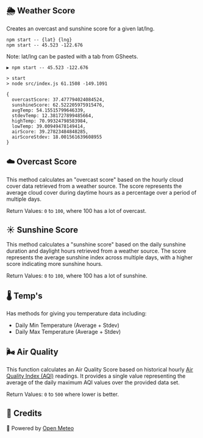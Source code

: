 ## 🌦️ Weather Score

Creates an overcast and sunshine score for a given lat/lng.

```
npm start -- {lat} {lng}
npm start -- 45.523 -122.676
```

Note: lat/lng can be pasted with a tab from GSheets.

```
▶ npm start -- 45.523 -122.676

> start
> node src/index.js 61.1508 -149.1091

{
  overcastScore: 37.477794024084524,
  sunshineScore: 62.522205975915476,
  avgTemp: 54.15515799646339,
  stdevTemp: 12.381727899485664,
  highTemp: 70.99324798583984,
  lowTemp: 39.00949478149414,
  airScore: 39.27823484848285,
  airScoreStdev: 18.001561639608955
}
```

## ☁️ Overcast Score

This method calculates an "overcast score" based on the hourly cloud cover data retrieved from
a weather source. The score represents the average cloud cover during daytime hours as a
percentage over a period of multiple days.

Return Values: `0` to `100`, where 100 has a lot of overcast.

## ☀️ Sunshine Score

This method calculates a "sunshine score" based on the daily sunshine duration and daylight
hours retrieved from a weather source. The score represents the average sunshine index across
multiple days, with a higher score indicating more sunshine hours.

Return Values: `0` to `100`, where 100 has a lot of sunshine.

## 🌡️ Temp's

Has methods for giving you temperature data including:

* Daily Min Temperature (Average + Stdev)
* Daily Max Temperature (Average + Stdev)

## 🌬️ Air Quality

This function calculates an Air Quality Score based on historical hourly 
[Air Quality Index (AQI)][aqi] readings. It provides a single value representing the average of
the daily maximum AQI values over the provided data set.

Return Values: `0` to `500` where lower is better.

## 🔋 Credits

🔌 Powered by [Open Meteo](https://open-meteo.com/en/docs/historical-weather-api)

[aqi]:https://www.airnow.gov/aqi/aqi-basics/
